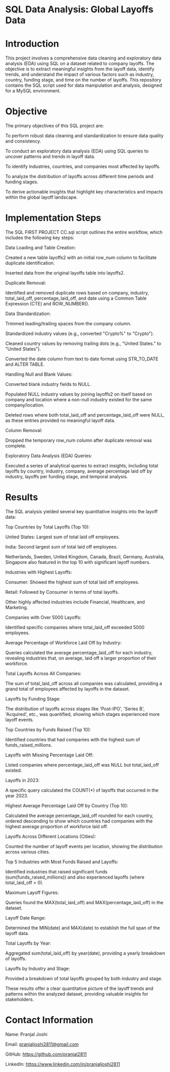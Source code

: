 # SQL Data Analysis: Global Layoffs Data

# Introduction

This project involves a comprehensive data cleaning and exploratory data analysis (EDA) using SQL on a dataset related to company layoffs. The objective is to extract meaningful insights from the layoff data, identify trends, and understand the impact of various factors such as industry, country, funding stage, and time on the number of layoffs. This repository contains the SQL script used for data manipulation and analysis, designed for a MySQL environment.

# Objective
The primary objectives of this SQL project are:

To perform robust data cleaning and standardization to ensure data quality and consistency.

To conduct an exploratory data analysis (EDA) using SQL queries to uncover patterns and trends in layoff data.

To identify industries, countries, and companies most affected by layoffs.

To analyze the distribution of layoffs across different time periods and funding stages.

To derive actionable insights that highlight key characteristics and impacts within the global layoff landscape.

# Implementation Steps
The SQL FIRST PROJECT CC.sql script outlines the entire workflow, which includes the following key steps:

Data Loading and Table Creation:

Created a new table layoffs2 with an initial row_num column to facilitate duplicate identification.

Inserted data from the original layoffs table into layoffs2.

Duplicate Removal:

Identified and removed duplicate rows based on company, industry, total_laid_off, percentage_laid_off, and date using a Common Table Expression (CTE) and ROW_NUMBER().

Data Standardization:

Trimmed leading/trailing spaces from the company column.

Standardized industry values (e.g., converted "Crypto%" to "Crypto").

Cleaned country values by removing trailing dots (e.g., "United States." to "United States").

Converted the date column from text to date format using STR_TO_DATE and ALTER TABLE.

Handling Null and Blank Values:

Converted blank industry fields to NULL.

Populated NULL industry values by joining layoffs2 on itself based on company and location where a non-null industry existed for the same company/location.

Deleted rows where both total_laid_off and percentage_laid_off were NULL, as these entries provided no meaningful layoff data.

Column Removal:

Dropped the temporary row_num column after duplicate removal was complete.

Exploratory Data Analysis (EDA) Queries:

Executed a series of analytical queries to extract insights, including total layoffs by country, industry, company, average percentage laid off by industry, layoffs per funding stage, and temporal analysis.

# Results
The SQL analysis yielded several key quantitative insights into the layoff data:

Top Countries by Total Layoffs (Top 10):

United States: Largest sum of total laid off employees.

India: Second largest sum of total laid off employees.

Netherlands, Sweden, United Kingdom, Canada, Brazil, Germany, Australia, Singapore also featured in the top 10 with significant layoff numbers.

Industries with Highest Layoffs:

Consumer: Showed the highest sum of total laid off employees.

Retail: Followed by Consumer in terms of total layoffs.

Other highly affected industries include Financial, Healthcare, and Marketing.

Companies with Over 5000 Layoffs:

Identified specific companies where total_laid_off exceeded 5000 employees.

Average Percentage of Workforce Laid Off by Industry:

Queries calculated the average percentage_laid_off for each industry, revealing industries that, on average, laid off a larger proportion of their workforce.

Total Layoffs Across All Companies:

The sum of total_laid_off across all companies was calculated, providing a grand total of employees affected by layoffs in the dataset.

Layoffs by Funding Stage:

The distribution of layoffs across stages like 'Post-IPO', 'Series B', 'Acquired', etc., was quantified, showing which stages experienced more layoff events.

Top Countries by Funds Raised (Top 10):

Identified countries that had companies with the highest sum of funds_raised_millions.

Layoffs with Missing Percentage Laid Off:

Listed companies where percentage_laid_off was NULL but total_laid_off existed.

Layoffs in 2023:

A specific query calculated the COUNT(*) of layoffs that occurred in the year 2023.

Highest Average Percentage Laid Off by Country (Top 10):

Calculated the average percentage_laid_off rounded for each country, ordered descending to show which countries had companies with the highest average proportion of workforce laid off.

Layoffs Across Different Locations (Cities):

Counted the number of layoff events per location, showing the distribution across various cities.

Top 5 Industries with Most Funds Raised and Layoffs:

Identified industries that raised significant funds (sum(funds_raised_millions)) and also experienced layoffs (where total_laid_off > 0).

Maximum Layoff Figures:

Queries found the MAX(total_laid_off) and MAX(percentage_laid_off) in the dataset.

Layoff Date Range:

Determined the MIN(date) and MAX(date) to establish the full span of the layoff data.

Total Layoffs by Year:

Aggregated sum(total_laid_off) by year(date), providing a yearly breakdown of layoffs.

Layoffs by Industry and Stage:

Provided a breakdown of total layoffs grouped by both industry and stage.

These results offer a clear quantitative picture of the layoff trends and patterns within the analyzed dataset, providing valuable insights for stakeholders.

# Contact Information

Name: Pranjal Joshi

Email: pranjaljoshi2811@gmail.com

GitHub: https://github.com/pranjal2811

LinkedIn: https://www.linkedin.com/in/pranjaljoshi2811
